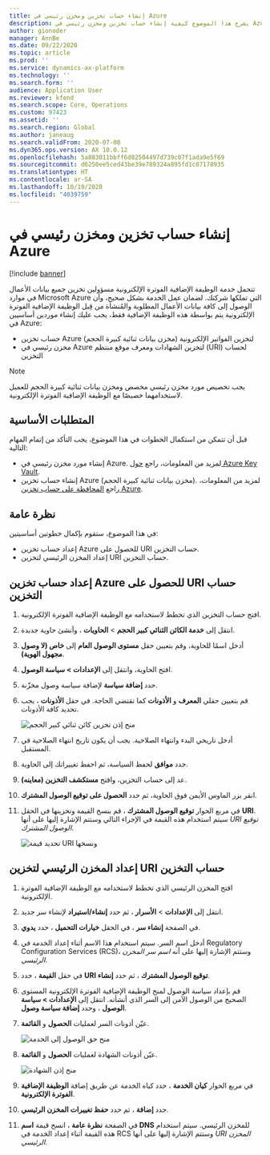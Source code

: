 ```yaml
---
title: إنشاء حساب تخزين ومخزن رئيسي في Azure
description: يشرح هذا الموضوع كيفية إنشاء حساب تخزين ومخزن رئيسي في Azure.
author: gionoder
manager: AnnBe
ms.date: 09/22/2020
ms.topic: article
ms.prod: ''
ms.service: dynamics-ax-platform
ms.technology: ''
ms.search.form: ''
audience: Application User
ms.reviewer: kfend
ms.search.scope: Core, Operations
ms.custom: 97423
ms.assetid: ''
ms.search.region: Global
ms.author: janeaug
ms.search.validFrom: 2020-07-08
ms.dyn365.ops.version: AX 10.0.12
ms.openlocfilehash: 5a883011bbff6d82504497d739c07f1ada9e5f69
ms.sourcegitcommit: d6250ee5ced43be39e789324a895fd1c07178935
ms.translationtype: HT
ms.contentlocale: ar-SA
ms.lasthandoff: 10/19/2020
ms.locfileid: "4039759"
---
```

# <a name="create-an-azure-storage-account-and-a-key-vault"></a>إنشاء حساب تخزين ومخزن رئيسي في Azure

[!include [banner](../includes/banner.md)]



تتحمل خدمة الوظيفة الإضافية الفوترة الإلكترونية مسؤولين تخزين جميع بيانات الأعمال في موارد Microsoft Azure التي تملكها شركتك. لضمان عمل الخدمة بشكل صحيح، وأن الوصول إلى كافة بيانات الأعمال المطلوبة والمُنشأة من قِبل الوظيفة الإضافية الفوترة الإلكترونية يتم بواسطة هذه الوظيفة الإضافية فقط، يجب عليك إنشاء موردين أساسيين في Azure:

- حساب تخزين Azure (مخزن بيانات ثنائية كبيرة الحجم) لتخزين الفواتير الإلكترونية
- مخزن رئيسي في Azure لتخزين الشهادات ومعرف موقع منتظم (URI) لحساب التخزين

> [!NOTE]
> يجب تخصيص مورد مخزن رئيسي مخصص ومخزن بيانات ثنائية كبيرة الحجم للعميل لاستخدامهما خصيصًا مع الوظيفة الإضافية الفوترة الإلكترونية.

## <a name="prerequisites"></a>المتطلبات الأساسية

قبل أن تتمكن من استكمال الخطوات في هذا الموضوع، يجب التأكد من إتمام المهام التالية:

- إنشاء مورد مخزن رئيسي في Azure. لمزيد من المعلومات، راجع [حول Azure Key Vault](https://docs.microsoft.com/azure/key-vault/general/overview).
- إنشاء حساب تخزين Azure (مخزن بيانات ثنائية كبيرة الحجم). لمزيد من المعلومات، راجع [المحافظة على حساب تخزين Azure](https://docs.microsoft.com/azure/storage/blobs/).

## <a name="overview"></a>نظرة عامة

في هذا الموضوع، ستقوم بإكمال خطوتين أساسيتين:

- إعداد حساب تخزين Azure للحصول على URI حساب التخزين.
- إعداد المخزن الرئيسي لتخزين URI حساب التخزين.

## <a name="set-up-the-azure-storage-account-to-get-the-storage-account-uri"></a>إعداد حساب تخزين Azure للحصول على URI حساب التخزين

1. افتح حساب التخزين الذي تخطط لاستخدامه مع الوظيفة الإضافية الفوترة الإلكترونية.
2. انتقل إلى **خدمة الكائن الثنائي كبير الحجم** \> **الحاويات** ، وأنشئ حاوية جديدة.
3. أدخل اسمًا للحاوية، وقم بتعيين حقل **مستوى الوصول العام** إلى **خاص (لا وصول مجهول الهوية)**.
4. افتح الحاوية، وانتقل إلى **الإعدادات \> سياسة الوصول**.
5. حدد **إضافة سياسة** لإضافة سياسة وصول مخزّنة.
6. قم بتعيين حقلي **المعرف** و **الأذونات** كما تقتضي الحاجة. في حقل **الأذونات** ، يجب تحديد كافة الأذونات.

    ![منح إذن تخزين كائن ثنائي كبير الحجم](media/e-Invoicing-services-create-azure-resources-grant-blob-permissions.png)

7. أدخل تاريخي البدء وانتهاء الصلاحية. يجب أن يكون تاريخ انتهاء الصلاحية في المستقبل.
8. حدد **موافق** لحفظ السياسة، ثم احفظ تغييراتك إلى الحاوية.
9. عد إلى حساب التخزين، وافتح **مستكشف التخزين (معاينه)**.
10. انقر بزر الماوس الأيمن فوق الحاوية، ثم حدد **الحصول على توقيع الوصول المشترك**.
11. في مربع الحوار **توقيع الوصول المشترك** ، قم بنسخ القيمة وتخزينها في الحقل **URI**. سيتم استخدام هذه القيمة في الإجراء التالي وستتم الإشارة إليها على أنها *URI‏‎ توقيع الوصول المشترك*.

    ![تحديد قيمة URI ونسخها](media/e-Invoicing-services-create-azure-resources-select-and-copy-uri.png)

## <a name="set-up-the-key-vault-to-store-the-storage-account-uri"></a>إعداد المخزن الرئيسي لتخزين URI حساب التخزين

1. افتح المخزن الرئيسي الذي تخطط لاستخدامه مع الوظيفة الإضافية الفوترة الإلكترونية.
2. انتقل إلى **الإعدادات** \> **الأسرار** ، ثم حدد **إنشاء/استيراد** لإنشاء سر جديد.
3. في الصفحة **إنشاء سر** ، في الحقل **خيارات التحميل** ، حدد **يدوي**.
4. أدخل اسم السر. سيتم استخدام هذا الاسم أثناء إعداد الخدمة في Regulatory Configuration Services (RCS)، وستتم الإشارة إليها على أنه *اسم سر المخزن الرئيسي*.
5. في حقل **القيمة** ، حدد **URI توقيع الوصول المشترك** ، ثم حدد **إنشاء**.
6. قم بإعداد سياسة الوصول لمنح الوظيفة الإضافية الفوترة الإلكترونية المستوى الصحيح من الوصول الآمن إلى السر الذي أنشأته. انتقل إلى **الإعدادات \> سياسة الوصول** ، وحدد **إضافة سياسة وصول**.
7. عيّن أذونات السر لعمليات **الحصول** و **القائمة**.

    ![منح حق الوصول إلى الخدمة](media/e-Invoicing-services-create-azure-resources-grant-service-access.png)

8. عيّن أذونات الشهادة لعمليات **الحصول** و **القائمة**.

    ![منح إذن الشهادة](media/e-Invoicing-services-create-azure-resources-grant-certificate-permission.png)

9. في مربع الحوار **كيان الخدمة** ، حدد كياه الخدمة عن طريق إضافة **الوظيفة الإضافية الفوترة الإلكترونية**.
10. حدد **إضافة** ، ثم حدد **حفظ تغييرات المخزن الرئيسي**.
11. في الصفحة **نظرة عامة** ، انسخ قيمة **اسم DNS** للمخزن الرئيسي. سيتم استخدام هذه القيمة أثناء إعداد الخدمة في RCS وستتم الإشارة إليها على أنها *URI‏‎ المخزن الرئيسي*.
